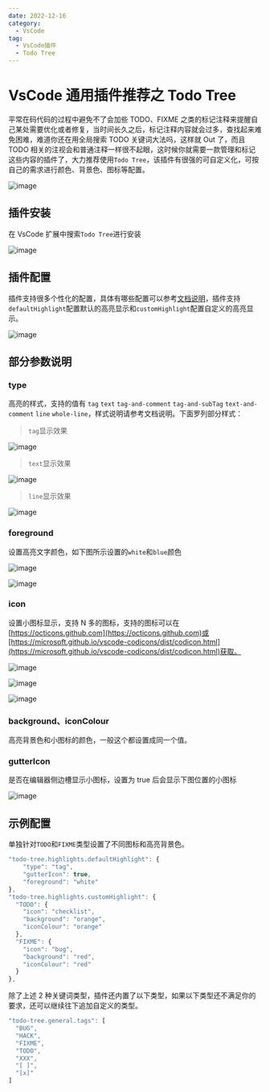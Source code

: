 ```yaml
---
date: 2022-12-16
category:
  - VsCode
tag:
  - VsCode插件
  - Todo Tree
---
```


# VsCode 通用插件推荐之 Todo Tree

平常在码代码的过程中避免不了会加些 TODO、FIXME 之类的标记注释来提醒自己某处需要优化或者修复，当时间长久之后，标记注释内容就会过多，查找起来难免困难，难道你还在用全局搜索 TODO 关键词大法吗，这样就 Out 了，而且 TODO 相关的注视会和普通注释一样很不起眼，这时候你就需要一款管理和标记这些内容的插件了，大力推荐使用`Todo Tree`，该插件有很强的可自定义化，可按自己的需求进行颜色、背景色、图标等配置。

<!-- more -->

![image](https://image.liubing.me/2022/12/16/6bb1a771a76d6.png)

## 插件安装

在 VsCode 扩展中搜索`Todo Tree`进行安装

![image](https://image.liubing.me/2022/12/15/fb1672fc32ac6.png)

## 插件配置

插件支持很多个性化的配置，具体有哪些配置可以参考[文档说明](https://marketplace.visualstudio.com/items?itemName=Gruntfuggly.todo-tree)，插件支持`defaultHighlight`配置默认的高亮显示和`customHighlight`配置自定义的高亮显示。

![image](https://image.liubing.me/2022/12/16/c4429c0ea2151.png)

## 部分参数说明

### type

高亮的样式，支持的值有 `tag` `text` `tag-and-comment` `tag-and-subTag` `text-and-comment` `line` `whole-line`，样式说明请参考文档说明。下面罗列部分样式：

> `tag`显示效果

![image](https://image.liubing.me/2022/12/16/8535ef81d78a4.png)

> `text`显示效果

![image](https://image.liubing.me/2022/12/16/da05499f47360.png)

> `line`显示效果

![image](https://image.liubing.me/2022/12/16/f1d19d5ecbf96.png)

### foreground

设置高亮文字颜色，如下图所示设置的`white`和`blue`颜色

![image](https://image.liubing.me/2022/12/16/8535ef81d78a4.png)

![image](https://image.liubing.me/2022/12/16/9dfe3a4ea2d5e.png)

### icon

设置小图标显示，支持 N 多的图标，支持的图标可以在[https://octicons.github.com](https://octicons.github.com)或[https://microsoft.github.io/vscode-codicons/dist/codicon.html](https://microsoft.github.io/vscode-codicons/dist/codicon.html)获取。

![image](https://image.liubing.me/2022/12/16/59e9b39d03bd1.png)

![image](https://image.liubing.me/2022/12/16/7ac8c105d42fb.png)

![image](https://image.liubing.me/2022/12/16/77c100527fc0d.png)

### background、iconColour

高亮背景色和小图标的颜色，一般这个都设置成同一个值。

### gutterIcon

是否在编辑器侧边槽显示小图标，设置为 true 后会显示下图位置的小图标

![image](https://image.liubing.me/2022/12/16/0cfd940feafbf.png)

## 示例配置

单独针对`TODO`和`FIXME`类型设置了不同图标和高亮背景色。

```js
"todo-tree.highlights.defaultHighlight": {
    "type": "tag",
    "gutterIcon": true,
    "foreground": "white"
},
"todo-tree.highlights.customHighlight": {
  "TODO": {
    "icon": "checklist",
    "background": "orange",
    "iconColour": "orange"
  },
  "FIXME": {
    "icon": "bug",
    "background": "red",
    "iconColour": "red"
  }
},
```

除了上述 2 种关键词类型，插件还内置了以下类型，如果以下类型还不满足你的要求，还可以继续往下追加自定义的类型。

```js
"todo-tree.general.tags": [
  "BUG",
  "HACK",
  "FIXME",
  "TODO",
  "XXX",
  "[ ]",
  "[x]"
]
```
